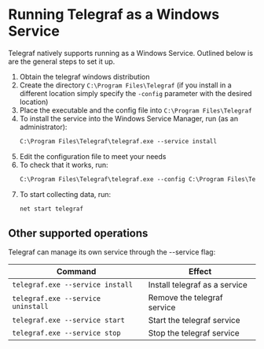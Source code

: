 # Running Telegraf as a Windows Service

Telegraf natively supports running as a Windows Service. Outlined below is are
the general steps to set it up.

1. Obtain the telegraf windows distribution
2. Create the directory `C:\Program Files\Telegraf` (if you install in a different
   location simply specify the `-config` parameter with the desired location)
3. Place the executable and the config file into `C:\Program Files\Telegraf`
4. To install the service into the Windows Service Manager, run (as an
   administrator):
   ```ps
   C:\Program Files\Telegraf\telegraf.exe --service install
   ```
5. Edit the configuration file to meet your needs
6. To check that it works, run:
   ```ps
   C:\Program Files\Telegraf\telegraf.exe --config C:\Program Files\Telegraf\telegraf.conf --test
   ```
7. To start collecting data, run:
   ```ps
   net start telegraf
   ```

## Other supported operations

Telegraf can manage its own service through the --service flag:

| Command                            | Effect                        |
|------------------------------------|-------------------------------|
| `telegraf.exe --service install`   | Install telegraf as a service |
| `telegraf.exe --service uninstall` | Remove the telegraf service   |
| `telegraf.exe --service start`     | Start the telegraf service    |
| `telegraf.exe --service stop`      | Stop the telegraf service     |

